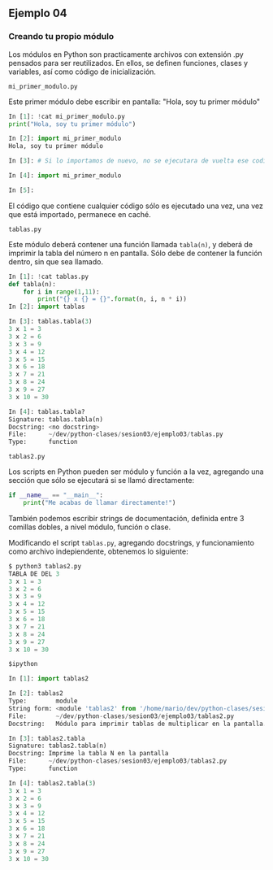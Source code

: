 ## Ejemplo 04

### Creando tu propio módulo

Los módulos en Python son practicamente archivos con extensión .py pensados para ser reutilizados. En ellos, se definen funciones, clases y variables, así como código de inicialización.

`mi_primer_modulo.py`

Este primer módulo debe escribir en pantalla: "Hola, soy tu primer módulo"

```python
In [1]: !cat mi_primer_modulo.py
print("Hola, soy tu primer módulo")

In [2]: import mi_primer_modulo
Hola, soy tu primer módulo

In [3]: # Si lo importamos de nuevo, no se ejecutara de vuelta ese codigo

In [4]: import mi_primer_modulo

In [5]: 
```

El código que contiene cualquier código sólo es ejecutado una vez, una vez que está importado, permanece en caché.

`tablas.py`

Este módulo deberá contener una función llamada `tabla(n)`, y deberá de imprimir la tabla del número n en pantalla. Sólo debe de contener la función dentro, sin que sea llamado.

```python
In [1]: !cat tablas.py
def tabla(n):
    for i in range(1,11):
        print("{} x {} = {}".format(n, i, n * i))
In [2]: import tablas

In [3]: tablas.tabla(3)
3 x 1 = 3
3 x 2 = 6
3 x 3 = 9
3 x 4 = 12
3 x 5 = 15
3 x 6 = 18
3 x 7 = 21
3 x 8 = 24
3 x 9 = 27
3 x 10 = 30

In [4]: tablas.tabla?
Signature: tablas.tabla(n)
Docstring: <no docstring>
File:      ~/dev/python-clases/sesion03/ejemplo03/tablas.py
Type:      function
```

`tablas2.py`

Los scripts en Python pueden ser módulo y función a la vez, agregando una sección que sólo se ejecutará si se llamó directamente:

```python
if __name__ == "__main__":
    print("Me acabas de llamar directamente!")
```

También podemos escribir strings de documentación, definida entre 3 comillas dobles, a nivel módulo, función o clase.

Modificando el script `tablas.py`, agregando docstrings, y funcionamiento como archivo indepiendente, obtenemos lo siguiente:

```python
$ python3 tablas2.py 
TABLA DE DEL 3
3 x 1 = 3
3 x 2 = 6
3 x 3 = 9
3 x 4 = 12
3 x 5 = 15
3 x 6 = 18
3 x 7 = 21
3 x 8 = 24
3 x 9 = 27
3 x 10 = 30

$ipython

In [1]: import tablas2

In [2]: tablas2
Type:        module
String form: <module 'tablas2' from '/home/mario/dev/python-clases/sesion03/ejemplo03/tablas2.py'>
File:        ~/dev/python-clases/sesion03/ejemplo03/tablas2.py
Docstring:   Módulo para imprimir tablas de multiplicar en la pantalla.

In [3]: tablas2.tabla
Signature: tablas2.tabla(n)
Docstring: Imprime la tabla N en la pantalla
File:      ~/dev/python-clases/sesion03/ejemplo03/tablas2.py
Type:      function

In [4]: tablas2.tabla(3)
3 x 1 = 3
3 x 2 = 6
3 x 3 = 9
3 x 4 = 12
3 x 5 = 15
3 x 6 = 18
3 x 7 = 21
3 x 8 = 24
3 x 9 = 27
3 x 10 = 30
```
